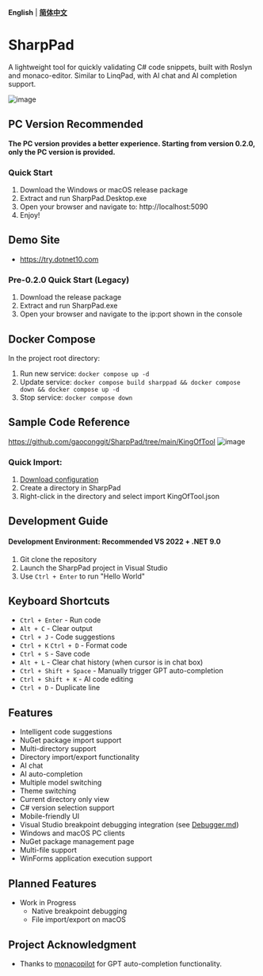 **English** | **[简体中文](README.md)**

# SharpPad

A lightweight tool for quickly validating C# code snippets, built with Roslyn and monaco-editor. Similar to LinqPad, with AI chat and AI completion support.

![image](https://github.com/user-attachments/assets/019f4b60-4d17-4629-aca1-1cddac5b15e1)

## PC Version Recommended
**The PC version provides a better experience. Starting from version 0.2.0, only the PC version is provided.**

### Quick Start
1. Download the Windows or macOS release package
2. Extract and run SharpPad.Desktop.exe
3. Open your browser and navigate to: http://localhost:5090
4. Enjoy!

## Demo Site
- https://try.dotnet10.com

### Pre-0.2.0 Quick Start (Legacy)
1. Download the release package
2. Extract and run SharpPad.exe
3. Open your browser and navigate to the ip:port shown in the console

## Docker Compose
In the project root directory:
1. Run new service: `docker compose up -d`
2. Update service: `docker compose build sharppad && docker compose down && docker compose up -d`
3. Stop service: `docker compose down`

## Sample Code Reference
https://github.com/gaoconggit/SharpPad/tree/main/KingOfTool
![image](https://github.com/user-attachments/assets/6df73f74-5f14-4f98-8842-3828b35e4580)

### Quick Import:
1. [Download configuration](https://github.com/gaoconggit/SharpPad/blob/main/KingOfTool/KingOfTool.json)
2. Create a directory in SharpPad
3. Right-click in the directory and select import KingOfTool.json

## Development Guide
#### Development Environment: Recommended VS 2022 + .NET 9.0
1. Git clone the repository
2. Launch the SharpPad project in Visual Studio
3. Use `Ctrl + Enter` to run "Hello World"

## Keyboard Shortcuts

- `Ctrl + Enter` - Run code
- `Alt + C` - Clear output
- `Ctrl + J` - Code suggestions
- `Ctrl + K` `Ctrl + D` - Format code
- `Ctrl + S` - Save code
- `Alt + L` - Clear chat history (when cursor is in chat box)
- `Ctrl + Shift + Space` - Manually trigger GPT auto-completion
- `Ctrl + Shift + K` - AI code editing
- `Ctrl + D` - Duplicate line

## Features

- Intelligent code suggestions
- NuGet package import support
- Multi-directory support
- Directory import/export functionality
- AI chat
- AI auto-completion
- Multiple model switching
- Theme switching
- Current directory only view
- C# version selection support
- Mobile-friendly UI
- Visual Studio breakpoint debugging integration (see [Debugger.md](https://github.com/gaoconggit/SharpPad/blob/main/KingOfTool/Debugger.md))
- Windows and macOS PC clients
- NuGet package management page
- Multi-file support
- WinForms application execution support

## Planned Features

- Work in Progress
  - Native breakpoint debugging
  - File import/export on macOS
 
## Project Acknowledgment

- Thanks to [monacopilot](https://github.com/arshad-yaseen/monacopilot) for GPT auto-completion functionality.

